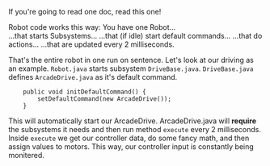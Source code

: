 If you're going to read one doc, read this one!

Robot code works this way:
You have one Robot...     
...that starts Subsystems...
...that (if idle) start default commands...
...that do actions...
...that are updated every 2 milliseconds. 

That's the entire robot in one run on sentence.
Let's look at our driving as an example. `Robot.java` starts subsystem `DriveBase.java`.
`DriveBase.java` defines `ArcadeDrive.java` as it's default command.

```
    public void initDefaultCommand() {
        setDefaultCommand(new ArcadeDrive());
    }
```

This will automatically start our ArcadeDrive. ArcadeDrive.java will **require** the subsystems it needs and then run method `execute` every 2 milliseconds. Inside `execute` we get our controller data, do some fancy math, and then assign values to motors. This way, our controller input is constantly being monitered.


